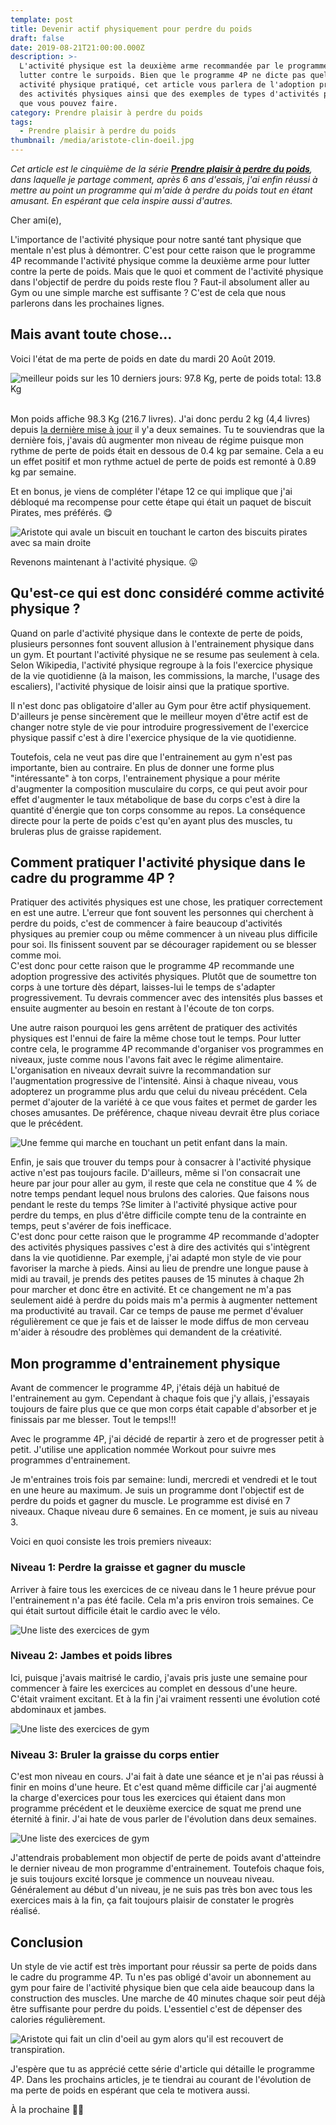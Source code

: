 ```yaml
---
template: post
title: Devenir actif physiquement pour perdre du poids
draft: false
date: 2019-08-21T21:00:00.000Z
description: >-
  L'activité physique est la deuxième arme recommandée par le programme 4P pour
  lutter contre le surpoids. Bien que le programme 4P ne dicte pas quelle
  activité physique pratiqué, cet article vous parlera de l'adoption progressive
  des activités physiques ainsi que des exemples de types d'activités physiques
  que vous pouvez faire.
category: Prendre plaisir à perdre du poids
tags:
  - Prendre plaisir à perdre du poids
thumbnail: /media/aristote-clin-doeil.jpg
---
```

_Cet article est le cinquième de la série [**Prendre plaisir à perdre du poids**](https://www.didia.me/category/prendre-plaisir-a-perdre-du-poids/), dans laquelle je partage comment, après 6 ans d'essais, j'ai enfin réussi à mettre au point un programme qui m'aide à perdre du poids tout en étant amusant. En espérant que cela inspire aussi d'autres._

Cher ami(e),

L'importance de l'activité physique pour notre santé tant physique que mentale n'est plus à démontrer. C'est pour cette raison que le programme 4P recommande l'activité physique comme la deuxième arme pour lutter contre la perte de poids. Mais que le quoi et comment de l'activité physique dans l'objectif de perdre du poids reste flou ? Faut-il absolument aller au Gym ou une simple marche est suffisante ? C'est de cela que nous parlerons dans les prochaines lignes.

## Mais avant toute chose…

Voici l'état de ma perte de poids en date du mardi 20 Août 2019. 

![meilleur poids sur les 10 derniers jours: 97.8 Kg, perte de poids total: 13.8 Kg](/media/perte-de-poids-20-aout-2019.jpg "État de la perte de poids en date du mardi 20 Août 2019")

\
Mon poids affiche 98.3 Kg (216.7 livres). J'ai donc perdu 2 kg (4,4 livres) depuis [la dernière mise à jour](/posts/2019-08-04-choisir-son-régime-alimentaire-pour-le-programme-4p/) il y'a deux semaines. Tu te souviendras que la dernière fois, j'avais dû augmenter mon niveau de régime puisque mon rythme de perte de poids était en dessous de 0.4 kg par semaine. Cela a eu un effet positif et mon rythme actuel de perte de poids est remonté à  0.89 kg par semaine.

Et en bonus, je viens de compléter l'étape 12 ce qui implique que j'ai débloqué ma recompense pour cette étape qui était un paquet de biscuit Pirates, mes préférés. 😋

![Aristote qui avale un biscuit en touchant le carton des biscuits pirates avec sa main droite](/media/ariste-mange-biscuits-pirate.jpg "Récompense étape 12: Carton de biscuits pirates")

Revenons maintenant à l'activité physique. 😛 

## Qu'est-ce qui est donc considéré comme activité physique ?

Quand on parle d'activité physique dans le contexte de perte de poids, plusieurs personnes font souvent allusion à l'entrainement physique dans un gym. Et pourtant l'activité physique ne se resume pas seulement à cela. Selon Wikipedia, l'activité physique regroupe à la fois l'exercice physique de la vie quotidienne (à la maison, les commissions, la marche, l'usage des escaliers), l'activité physique de loisir ainsi que la pratique sportive.

Il n'est donc pas obligatoire d'aller au Gym pour être actif physiquement. D'ailleurs je pense sincèrement que le meilleur moyen d'être actif est de changer notre style de vie pour introduire progressivement de l'exercice physique passif c'est à dire l'exercice physique de la vie quotidienne.

Toutefois, cela ne veut pas dire que l'entrainement au gym n'est pas importante, bien au contraire. En plus de donner une forme plus "intéressante" à ton corps, l'entrainement physique a pour mérite d'augmenter la composition musculaire du corps, ce qui peut avoir pour effet d'augmenter le taux métabolique de base du corps c'est à dire la quantité d'énergie que ton corps consomme au repos. La conséquence directe pour la perte de poids c'est qu'en ayant plus des muscles, tu bruleras plus de graisse rapidement.

## Comment pratiquer l'activité physique dans le cadre du programme 4P ?

Pratiquer des activités physiques est une chose, les pratiquer correctement en est une autre. L'erreur que font souvent les personnes qui cherchent à perdre du poids, c'est de commencer à faire beaucoup d'activités physiques au premier coup ou même commencer à un niveau plus difficile pour soi. Ils finissent souvent par se décourager rapidement ou se blesser comme moi.\
C'est donc pour cette raison que le programme 4P recommande une adoption progressive des activités physiques. Plutôt que de soumettre ton corps à une torture dès départ, laisses-lui le temps de s'adapter progressivement. Tu devrais commencer avec des intensités plus basses et ensuite augmenter au besoin en restant à l'écoute de ton corps.

Une autre raison pourquoi les gens arrêtent de pratiquer des activités physiques est l'ennui de faire la même chose tout le temps. Pour lutter contre cela, le programme 4P recommande d'organiser vos programmes en niveaux, juste comme nous l'avons fait avec le régime alimentaire. L'organisation en niveaux devrait suivre la recommandation sur l'augmentation progressive de l'intensité. Ainsi à chaque niveau, vous adopterez un programme plus ardu que celui du niveau précédent. Cela permet d'ajouter de la variété à ce que vous faites et permet de garder les choses amusantes. De préférence, chaque niveau devrait être plus coriace que le précédent.

![Une femme qui marche en touchant un petit enfant dans la main.](/media/krzysztof-kowalik-walking.jpg "Les activités physiques passives comme la marche sont toutes aussi importantes")

Enfin, je sais que trouver du temps pour à consacrer à l'activité physique active n'est pas toujours facile. D'ailleurs, même si l'on consacrait une heure par jour pour aller au gym, il reste que cela ne constitue que 4 % de notre temps pendant lequel nous brulons des calories. Que faisons nous pendant le reste du temps ?Se limiter à l'activité physique active pour perdre du temps, en plus d'être difficile compte tenu de la contrainte en temps, peut s'avérer de fois inefficace.\
C'est donc pour cette raison que le programme 4P recommande d'adopter des activités physiques passives c'est à dire des activités qui s'intègrent dans la vie quotidienne. Par exemple, j'ai adapté mon style de vie pour favoriser la marche à pieds. Ainsi au lieu de prendre une longue pause à midi au travail, je prends des petites pauses de 15 minutes à chaque 2h pour marcher et donc être en activité. Et ce changement ne m'a pas seulement aidé à perdre du poids mais m'a permis à augmenter nettement ma productivité au travail. Car ce temps de pause me permet d'évaluer régulièrement ce que je fais et de laisser le mode diffus de mon cerveau m'aider à résoudre des problèmes qui demandent de la créativité.

## Mon programme d'entrainement physique

Avant de commencer le programme 4P, j'étais déjà un habitué de l'entrainement au gym. Cependant à chaque fois que j'y allais, j'essayais toujours de faire plus que ce que mon corps était capable d'absorber et je finissais par me blesser. Tout le temps!!!

Avec le programme 4P, j'ai décidé de repartir à zero et de progresser petit à petit. J'utilise une application nommée Workout pour suivre mes programmes d'entrainement.

Je m'entraines trois fois par semaine: lundi, mercredi et vendredi et le tout en une heure au maximum. Je suis un programme dont l'objectif est de perdre du poids et gagner du muscle. Le programme est divisé en 7 niveaux. Chaque niveau dure 6 semaines. En ce moment, je suis au niveau 3.

Voici en quoi consiste les trois premiers niveaux:

### Niveau 1:  Perdre la graisse et gagner du muscle

Arriver à faire tous les exercices de ce niveau dans le 1 heure prévue pour l'entrainement n'a pas été facile. Cela m'a pris environ trois semaines. Ce qui était surtout difficile était le cardio avec le vélo.

![Une liste des exercices de gym](/media/perte-graisse-gain-muscle.jpg "Exercices du niveau Perte de graisse et gain du muscle")

### Niveau 2: Jambes et poids libres

Ici, puisque j'avais maitrisé le cardio, j'avais pris juste une semaine pour commencer à faire les exercices au complet en dessous d'une heure. C'était vraiment excitant. Et à la fin j'ai vraiment ressenti une évolution coté abdominaux et jambes.

![Une liste des exercices de gym](/media/jambes-et-poids-libres.jpg "Exercices du niveau jambes et poids libres")

### Niveau 3: Bruler la graisse du corps entier

C'est mon niveau en cours. J'ai fait à date une séance et je n'ai pas réussi à finir en moins d'une heure. Et c'est quand même difficile car j'ai augmenté la charge d'exercices pour tous les exercices qui étaient dans mon programme précédent et le deuxième exercice de squat me prend une éternité à finir. J'ai hate de vous parler de l'évolution dans deux semaines.

![Une liste des exercices de gym](/media/brulure-graisse-complete.jpg "Exercices du niveau jambes et poids libres")

J'attendrais probablement mon objectif de perte de poids avant d'atteindre le dernier niveau de mon programme d'entrainement. Toutefois chaque fois, je suis toujours excité lorsque je commence un nouveau niveau. Généralement au début d'un niveau, je ne suis pas très bon avec tous les exercices mais à la fin, ça fait toujours plaisir de constater le progrès réalisé.

## Conclusion

Un style de vie actif est très important pour réussir sa perte de poids dans le cadre du programme 4P. Tu n'es pas obligé d'avoir un abonnement au gym pour faire de l'activité physique bien que cela aide beaucoup dans la construction des muscles. Une marche de 40 minutes chaque soir peut déjà être suffisante pour perdre du poids. L'essentiel c'est de dépenser des calories régulièrement.

![Aristote qui fait un clin d'oeil au gym alors qu'il est recouvert de transpiration.](/media/aristote-clin-doeil.jpg "Toujours le fun de s'entrainer au gym.")

J'espère que tu as apprécié cette série d'article qui détaille le programme 4P. Dans les prochains articles, je te tiendrai au courant de l'évolution de ma perte de poids en espérant que cela te motivera aussi.

À la prochaine ✌🏾

